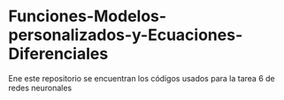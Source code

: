 # Funciones-Modelos-personalizados-y-Ecuaciones-Diferenciales
Ene este repositorio se encuentran los códigos usados para la tarea 6 de redes neuronales 
